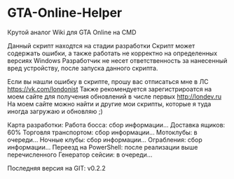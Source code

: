 # GTA-Online-Helper
Крутой аналог Wiki для GTA Online на CMD

Данный скрипт находтся на стадии разработки
Скрипт может содержать ошибки, а также работать не корректно на определенных версиях Windows
Разработчик не несет ответственность за нанесенный вред устройству, после запуска данного скрипта.

Если вы нашли ошибку в скрипте, прошу вас отписаться мне в ЛС https://vk.com/londonist
Также рекомендуется зарегистрироатся на моем сайте для получения обновлений в числе первых http://londev.ru
На моем сайте можно найти и другие мои скрипты, которые я туда иногда загружаю и обновляю ;)

Карта разработки:
Работа босса: сбор информации...
Доставка ящиков: 60%
Торговля транспортом: сбор информации...
Мотоклубы: в очереди...
Ночные клубы: сбор информации...
Ограбления: сбор информации...
Переезд на PowerShell: после реализации выше перечисленного
Генератор сейсии: в очереди...

Последняя версия на GIT: v0.2.2
